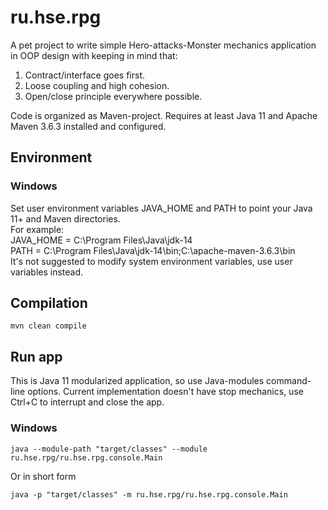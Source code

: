 # ru.hse.rpg
A pet project to write simple Hero-attacks-Monster mechanics application in OOP design with keeping in mind that:
1. Contract/interface goes first.
2. Loose coupling and high cohesion.
3. Open/close principle everywhere possible.

Code is organized as Maven-project.
Requires at least Java 11 and Apache Maven 3.6.3 installed and configured.

## Environment
### Windows
Set user environment variables JAVA_HOME and PATH to point your Java 11+ and Maven directories.  
For example:  
JAVA_HOME = C:\Program Files\Java\jdk-14  
PATH = C:\Program Files\Java\jdk-14\bin;C:\apache-maven-3.6.3\bin  
It's not suggested to modify system environment variables, use user variables instead.

## Compilation
```
mvn clean compile
```

## Run app
This is Java 11 modularized application, so use Java-modules command-line options. 
Current implementation doesn't have stop mechanics, use Ctrl+C to interrupt and close the app.

### Windows
```
java --module-path "target/classes" --module ru.hse.rpg/ru.hse.rpg.console.Main
```
Or in short form

```
java -p "target/classes" -m ru.hse.rpg/ru.hse.rpg.console.Main
```
